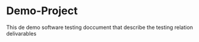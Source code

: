 # Demo-Project
This de demo software testing doccument that describe the testing relation delivarables

